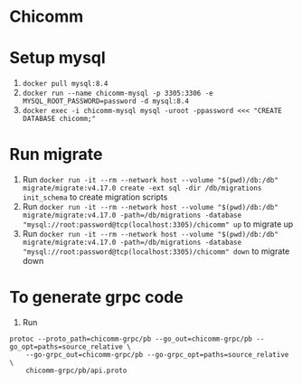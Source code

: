 # Chicomm

# Setup mysql

1. `docker pull mysql:8.4`
2. `docker run --name chicomm-mysql -p 3305:3306 -e MYSQL_ROOT_PASSWORD=password -d mysql:8.4`
3. `docker exec -i chicomm-mysql mysql -uroot -ppassword <<< "CREATE DATABASE chicomm;"`

# Run migrate

1. Run `docker run -it --rm --network host --volume "$(pwd)/db:/db" migrate/migrate:v4.17.0 create -ext sql -dir /db/migrations init_schema` to create migration scripts
2. Run `docker run -it --rm --network host --volume "$(pwd)/db:/db" migrate/migrate:v4.17.0 -path=/db/migrations -database "mysql://root:password@tcp(localhost:3305)/chicomm" up` to migrate up
3. Run `docker run -it --rm --network host --volume "$(pwd)/db:/db" migrate/migrate:v4.17.0 -path=/db/migrations -database "mysql://root:password@tcp(localhost:3305)/chicomm" down` to migrate down

# To generate grpc code
1. Run 
```
protoc --proto_path=chicomm-grpc/pb --go_out=chicomm-grpc/pb --go_opt=paths=source_relative \
    --go-grpc_out=chicomm-grpc/pb --go-grpc_opt=paths=source_relative \
    chicomm-grpc/pb/api.proto
```